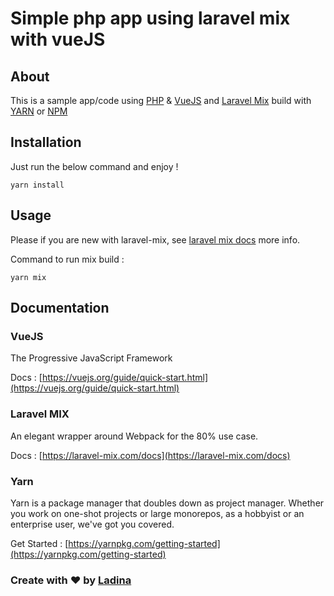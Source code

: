 # Simple php app using laravel mix with vueJS

## About

This is a sample app/code using [PHP](php.net) & [VueJS](https://vuejs.org) and [Laravel Mix](https://laravel-mix.com) build with [YARN](https://yarnpkg.com) or [NPM](https://www.npmjs.com)

## Installation

Just run the below command and enjoy !

```
yarn install
```

## Usage

Please if you are new with laravel-mix, see [laravel mix docs](https://laravel-mix.com/docs) more info.

Command to run mix build :

```
yarn mix
```

## Documentation

### VueJS 

The Progressive JavaScript Framework

Docs : [https://vuejs.org/guide/quick-start.html](https://vuejs.org/guide/quick-start.html)

### Laravel MIX 

An elegant wrapper around Webpack for the 80% use case.

Docs : [https://laravel-mix.com/docs](https://laravel-mix.com/docs)

### Yarn 

Yarn is a package manager that doubles down as project manager. Whether you work on one-shot projects or large monorepos, as a hobbyist or an enterprise user, we've got you covered.

Get Started : [https://yarnpkg.com/getting-started](https://yarnpkg.com/getting-started) 

### Create with ❤ by [Ladina](https://ladinasedera.github.io)
